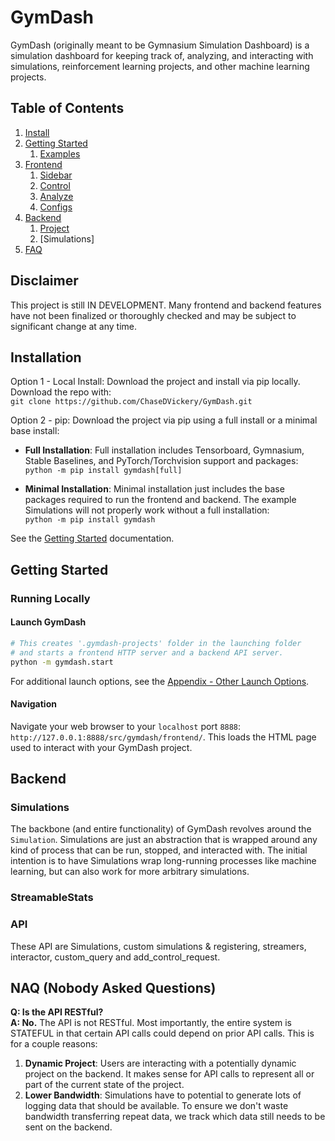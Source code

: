 # GymDash
GymDash (originally meant to be Gymnasium Simulation Dashboard) is a simulation dashboard for keeping track of, analyzing, and
interacting with simulations, reinforcement learning projects, and other machine learning projects.

<!-- Things to add:
Overview figure just to show what the whole window looks like.


 -->

## Table of Contents
1. [Install]()
2. [Getting Started]()
    1. [Examples]()
3. [Frontend]()
    1. [Sidebar]()
    2. [Control]()
    3. [Analyze]()
    4. [Configs]()
4. [Backend]()
    1. [Project]()
    2. [Simulations]
5. [FAQ]()

## Disclaimer
This project is still IN DEVELOPMENT. Many frontend and backend features have not been finalized or thoroughly checked and may be subject to significant change at any time.


## Installation
Option 1 - Local Install: Download the project and install via pip
locally. Download the repo with:\
`git clone https://github.com/ChaseDVickery/GymDash.git`

Option 2 - pip: Download the project via pip using a full install or a minimal base install:

- **Full Installation**: Full installation includes Tensorboard, Gymnasium,
Stable Baselines, and PyTorch/Torchvision support and packages:\
`python -m pip install gymdash[full]`

- **Minimal Installation**: Minimal installation just includes the base packages
required to run the frontend and backend. The example Simulations will not
properly work without a full installation:\
`python -m pip install gymdash`


See the [Getting Started](docs/pages/getting_started/01-first_steps.md) documentation.

## Getting Started
### Running Locally
#### Launch GymDash
```bash
# This creates '.gymdash-projects' folder in the launching folder
# and starts a frontend HTTP server and a backend API server.
python -m gymdash.start
```
For additional launch options, see the [Appendix - Other Launch Options](#other-launch-options).
#### Navigation
Navigate your web browser to your `localhost` port `8888`: `http://127.0.0.1:8888/src/gymdash/frontend/`. This loads the HTML page used to interact with your GymDash project.



## Backend
### Simulations
The backbone (and entire functionality) of GymDash revolves around the `Simulation`. Simulations are just an abstraction that is wrapped around any kind of process that can be run, stopped, and interacted with. The initial intention is to have Simulations wrap long-running processes like machine learning, but can also work for more arbitrary simulations.
### StreamableStats
### API
These API are
Simulations, custom simulations & registering, streamers, interactor, custom_query and add_control_request.

## NAQ (Nobody Asked Questions)
**Q: Is the API RESTful?**\
**A: No.** The API is not RESTful. Most importantly, the entire system is STATEFUL in that certain API calls could depend on prior API calls. This is for a couple reasons:
1. **Dynamic Project**: Users are interacting with a potentially dynamic project on the backend. It makes sense for API calls to represent all or part of the current state of the project.
2. **Lower Bandwidth**: Simulations have to potential to generate lots of logging data that should be available. To ensure we don't waste bandwidth transferring repeat data, we track which data still needs to be sent on the backend.